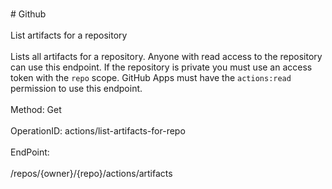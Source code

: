 <br>#     Github</br>
<br>List artifacts for a repository</br>
<br>Lists all artifacts for a repository. Anyone with read access to the repository can use this endpoint. If the repository is private you must use an access token with the `repo` scope. GitHub Apps must have the `actions:read` permission to use this endpoint.</br>
<br>Method: Get</br>
<br>OperationID: actions/list-artifacts-for-repo</br>
<br>EndPoint:</br>
<br>/repos/{owner}/{repo}/actions/artifacts</br>
